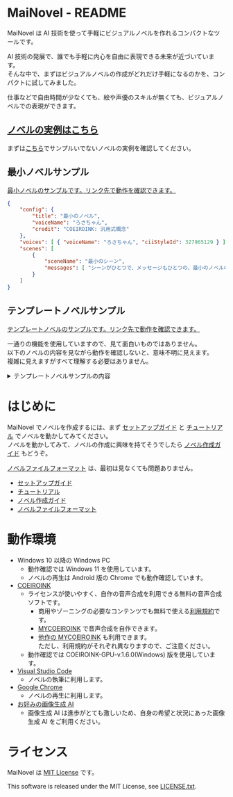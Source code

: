 ﻿# MaiNovel - README

MaiNovel は AI 技術を使って手軽にビジュアルノベルを作れるコンパクトなツールです。

AI 技術の発展で、誰でも手軽に内心を自由に表現できる未来が近づいています。<br>
そんな中で、まずはビジュアルノベルの作成がどれだけ手軽になるのかを、コンパクトに試してみました。

仕事などで自由時間が少なくても、絵や声優のスキルが無くても、ビジュアルノベルでの表現ができます。

## [**ノベルの実例はこちら**](https://yyy.wpx.jp/m/)

まずは[こちら](https://yyy.wpx.jp/m/)でサンプルいでないノベルの実例を確認してください。

## 最小ノベルサンプル

[最小ノベルのサンプルです。リンク先で動作を確認できます。](https://yyy.wpx.jp/m/minimum/)

```json
{
    "config": {
        "title": "最小のノベル",
        "voiceName": "ろさちゃん",
        "credit": "COEIROINK: 汎用式概念"
    },
    "voices": [ { "voiceName": "ろさちゃん", "ciiStyleId": 327965129 } ],
    "scenes": [
        {
            "sceneName": "最小のシーン",
            "messages": [ "シーンがひとつで、メッセージもひとつの、最小のノベルの例です。おわり。" ]
        }
    ]
}
```

## テンプレートノベルサンプル

[テンプレートノベルのサンプルです。リンク先で動作を確認できます。](https://yyy.wpx.jp/m/template/)

一通りの機能を使用していますので、見て面白いものではありません。<br>
以下のノベルの内容を見ながら動作を確認しないと、意味不明に見えます。<br>
複雑に見えますがすべて理解する必要はありません。

<details>
<summary>テンプレートノベルサンプルの内容</summary>

```json
{
    "config": {
        "title": "テンプレート",
        "voiceName": "ろさちゃん",
        "credit": "COEIROINK: 汎用式概念"
    },
    "voices": [
        { "voiceName": "ろさちゃん", "ciiStyleId": 327965129 },
        { "voiceName": "ろさちゃん 囁", "ciiStyleId": 1624935238 }
    ],
    "scenes": [
        {
            "sceneName": "実験用のシーン",
            "messages": [
                "実験用のシーンを最初に用意しました。このシーンを編集して、いろいろ試してください。",
                "テキストだけのメッセージを追加します。",
                {
                    "text": "オプション指定のあるメッセージを追加します。",
                    "voiceName": "ろさちゃん 囁"
                }
            ]
        },
        {
            "sceneName": "はじまりのシーン",
            "messages": [
                "ここにテキストを記載すると読み上げます。",
                "このシンプルなテキストのみの記法は、テキストをたくさん書くのに向いています。",
                {
                    "text": "特殊なオプションは、このように指定します。この例は、ボイスをささやき声にします。",
                    "voiceName": "ろさちゃん 囁"
                },
                {
                    "text": "COEIROINKが生成する音声の読み上げ速度を変えられます。",
                    "ciiSpeed": 1.5
                },
                {
                    "text": "COEIROINKが生成する音声の音量を変えられます。",
                    "ciiVolume": 0.3
                },
                {
                    "text": "次のメッセージまでの待ち時間をミリ秒で設定する例です。シーンの合間にひと呼吸をいれますね。",
                    "audioInterval": 3000
                }
            ]
        },
        {
            "sceneName": "なかのシーン",
            "voiceName": "ろさちゃん 囁",
            "messages": [
                "このシーンは、シーン全体をささやき声で読み上げる設定をしています。",
                {
                    "text": "このように表示する文章と、読み上げる文章を、違うものにできます。",
                    "ciiText": "読み上げる文章と表示する文章を、このように違うものにできます。"
                },
                {
                    "text": "どこからでもシーン移動ができますので、png/s02/s02m00.png のようにシーンの最初には画像を用意してください。",
                    "ciiText": "どこからでもシーン移動ができますので、シーンの最初には画像を用意してください。"
                },
                {
                    "text": "画像は png/s00/s00m00.png 形式でファイル名が一致したものを自動で表示しますが、別の指定方法もあります。\"imageName\": \"s01m00\" は画像のファイル名での指定の例です。",
                    "ciiText": "画像はファイル名が一致したものを自動で表示しますが、別の指定方法もあります。これは画像のファイル名での指定の例です。",
                    "imageName": "s01m00"
                },
                {
                    "text": "同じシーンならメッセージ番号でも指定できます。この場合 m00 が s02m00 になります。",
                    "imageName": "m00"
                }
            ]
        },
        {
            "sceneName": "おわりのシーン",
            "messages": [
                {
                    "text": "相対パスでの画像の指定もできます。",
                    "imagePath": "png/s01/s01m00.png"
                },
                "ノベルファイル先頭のコンフィグで、オプションの初期値を設定できます。",
                {
                    "text": "コンフィグで和文タイトルの設定や、COEIROINK や MYCOEIROINK のクレジットの更新を忘れないようにしてください。",
                    "ciiText": "コンフィグで和文タイトルの設定や、コエイロインク や マイコエイロインク のクレジットの更新を忘れないようにしてください。"
                },
                {
                    "text": "なにか困ったことがあったら、README.md を見てください。",
                    "ciiText": "なにか困ったことがあったら、リードミーを見てください。"
                },
                {
                    "text": "Visual Studio Codeのエクスプローラーで README.md を右クリックして、「プレビューを開く (Ctrl + Shit + V)」と読みやすいです。",
                    "ciiText": "ビジュアルスタジオコードのエクスプローラーでリードミーを右クリックして プレビューを開く と読みやすいです。"
                },
                "最後にオプションを盛ってみます。",
                {
                    "voiceName": "ろさちゃん 囁",
                    "text": "お も て な し。",
                    "ciiText": "おぉ もぉ てぇ なぁ しぃ。",
                    "ciiVolume": 1.5,
                    "ciiSpeed": 1.5,
                    "imageName": "s00m00",
                    "audioInterval": 2000
                },
                {
                    "text": "おしまい。",
                    "insertHTML": "<a href='https:\/\/github.com\/Zuntan03\/MaiNovel' target='_blank'>MaiNovel<\/a> で作りました。"
                }
            ]
        }
    ]
}
```
</details>


# はじめに

MaiNovel でノベルを作成するには、まず [セットアップガイド](Document/SetupGuide.md) と [チュートリアル](Document/Tutorial.md) でノベルを動かしてみてください。<br>
ノベルを動かしてみて、ノベルの作成に興味を持てそうでしたら [ノベル作成ガイド](Document/NovelCreationGuide.md) もどうぞ。

[ノベルファイルフォーマット](Document/NovelFileFormat.md) は、最初は見なくても問題ありません。

* [セットアップガイド](Document/SetupGuide.md)
* [チュートリアル](Document/Tutorial.md)
* [ノベル作成ガイド](Document/NovelCreationGuide.md)
* [ノベルファイルフォーマット](Document/NovelFileFormat.md)

# 動作環境

* Windows 10 以降の Windows PC
	* 動作確認では Windows 11 を使用しています。
	* ノベルの再生は Android 版の Chrome でも動作確認しています。
* [COEIROINK](https://coeiroink.com/)
	* ライセンスが使いやすく、自作の音声合成を利用できる無料の音声合成ソフトです。
		* 商用やゾーニングの必要なコンテンツでも無料で使える[利用規約](https://coeiroink.com/terms)です。 
		* [MYCOEIROINK](https://coeiroink.com/mycoeiroink) で音声合成を自作できます。
		* [他作の MYCOEIROINK](https://coeiroink.com/mycoeiroink#app) も利用できます。<br>ただし、利用規約がそれぞれ異なりますので、ご注意ください。
	* 動作確認では COEIROINK-GPU-v.1.6.0(Windows) 版を使用しています。
* [Visual Studio Code](https://code.visualstudio.com/)
	* ノベルの執筆に利用します。
* [Google Chrome](https://www.google.com/intl/ja_jp/chrome/)
	* ノベルの再生に利用します。
* [お好みの画像生成 AI](https://www.google.com/search?q=AI%E7%94%BB%E5%83%8F%E7%94%9F%E6%88%90)
	* 画像生成 AI は進歩がとても激しいため、自身の希望と状況にあった画像生成 AI をご利用ください。

# ライセンス

MaiNovel は [MIT License](LICENSE.txt) です。

This software is released under the MIT License, see [LICENSE.txt](LICENSE.txt).
